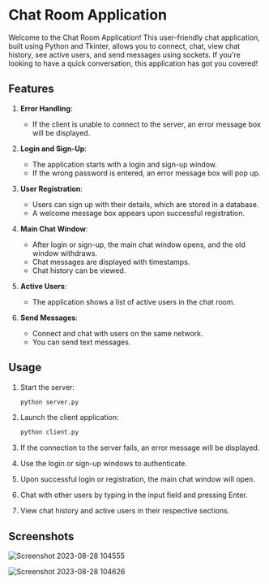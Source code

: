 # Chat Room Application

Welcome to the Chat Room Application! This user-friendly chat application, built using Python and Tkinter, allows you to connect, chat, view chat history, see active users, and send messages using sockets. If you're looking to have a quick conversation, this application has got you covered!

## Features

1. **Error Handling**:
   - If the client is unable to connect to the server, an error message box will be displayed.

2. **Login and Sign-Up**:
   - The application starts with a login and sign-up window.
   - If the wrong password is entered, an error message box will pop up.

3. **User Registration**:
   - Users can sign up with their details, which are stored in a database.
   - A welcome message box appears upon successful registration.

4. **Main Chat Window**:
   - After login or sign-up, the main chat window opens, and the old window withdraws.
   - Chat messages are displayed with timestamps.
   - Chat history can be viewed.

5. **Active Users**:
   - The application shows a list of active users in the chat room.

6. **Send Messages**:
   - Connect and chat with users on the same network.
   - You can send text messages.

## Usage

1. Start the server:

   ```bash
   python server.py
   ```

2. Launch the client application:

   ```bash
   python client.py
   ```

3. If the connection to the server fails, an error message will be displayed.
4. Use the login or sign-up windows to authenticate.
5. Upon successful login or registration, the main chat window will open.
6. Chat with other users by typing in the input field and pressing Enter.
7. View chat history and active users in their respective sections.

## Screenshots

![Screenshot 2023-08-28 104555](https://github.com/Manav321/Chat-Room-Application-Python/assets/94757193/77369942-7669-4e24-aa4d-b6d048a9ade7)


![Screenshot 2023-08-28 104626](https://github.com/Manav321/Chat-Room-Application-Python/assets/94757193/09cfeb06-a9ec-470d-85cc-8b39c3df2189)
